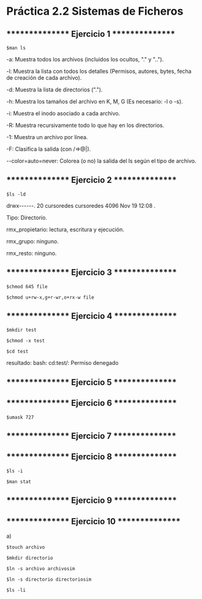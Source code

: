 # Práctica 2.2 Sistemas de Ficheros

## ************** Ejercicio 1 **************

`$man ls`

-a: Muestra todos los archivos (incluidos los ocultos, "." y "..").

-l: Muestra la lista con todos los detalles (Permisos, autores, bytes, fecha de creación de cada archivo).

-d: Muestra la lista de directorios (".").

-h: Muestra los tamaños del archivo en K, M, G (Es necesario: -l o -s).

-i: Muestra el inodo asociado a cada archivo.

-R: Muestra recursivamente todo lo que hay en los directorios.

-1: Muestra un archivo por línea.

-F: Clasifica la salida (con /=>@|).

--color=auto=never: Colorea (o no) la salida del ls según el tipo de archivo.

## ************** Ejercicio 2 **************

`$ls -ld`

drwx------. 20 cursoredes cursoredes 4096 Nov 19 12:08 .

Tipo: Directorio.

rmx_propietario: lectura, escritura y ejecución.

rmx_grupo: ninguno.

rmx_resto: ninguno.

## ************** Ejercicio 3 **************

`$chmod 645 file`

 `$chmod u+rw-x,g+r-wr,o+rx-w file` 
 
 ## ************** Ejercicio 4 **************
 
 `$mkdir test`
 
 `$chmod -x test`
 
 `$cd test`
 
 resultado: bash: cd:test/: Permiso denegado
 
 ## ************** Ejercicio 5 **************


 ## ************** Ejercicio 6 **************
 
 `$umask 727`
 
 ## ************** Ejercicio 7 **************
 
 
 ## ************** Ejercicio 8 **************
 
 `$ls -i`
 
  `$man stat`
  
  ## ************** Ejercicio 9 **************
  
  
  ## ************** Ejercicio 10 **************

  a) 
    
    $touch archivo
    
    $mkdir directorio
    
    $ln -s archivo archivosim
    
    $ln -s directorio directoriosim
    
    $ls -li
    
    
 
